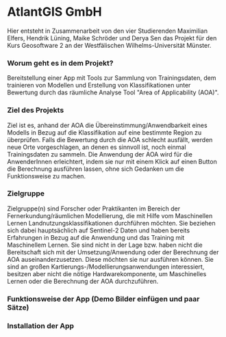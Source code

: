 # AtlantGIS GmbH

Hier entsteht in Zusammenarbeit von den vier Studierenden Maximilian Elfers, Hendrik Lüning, Maike Schröder und Derya Sen das Projekt für den Kurs Geosoftware 2 an der Westfälischen Wilhelms-Universität Münster.

### Worum geht es in dem Projekt?
Bereitstellung einer App mit Tools zur Sammlung von Trainingsdaten, dem trainieren von Modellen und Erstellung von Klassifikationen unter Bewertung durch das räumliche Analyse Tool "Area of Applicability (AOA)".

### Ziel des Projekts
Ziel ist es, anhand der AOA die Übereinstimmung/Anwendbarkeit eines Modells in Bezug auf die Klassifikation auf eine bestimmte Region zu überprüfen. Falls die Bewertung durch die AOA schlecht ausfällt, werden neue Orte vorgeschlagen, an denen es sinnvoll ist, noch einmal Trainingsdaten zu sammeln. Die Anwendung der AOA wird für die AnwenderInnen erleichtert, indem sie nur mit einem Klick auf einen Button die Berechnung ausführen lassen, ohne sich Gedanken um die Funktionsweise zu machen.  
### Zielgruppe
Zielgruppe(n) sind Forscher oder Praktikanten im Bereich der Fernerkundung/räumlichen Modellierung, die mit Hilfe vom Maschinellen Lernen Landnutzungsklassifikationen durchführen möchten. Sie beziehen sich dabei hauptsächlich auf Sentinel-2 Daten und haben bereits Erfahrungen in Bezug auf die Anwendung und das Training mit Maschinellem Lernen. Sie sind nicht in der Lage bzw. haben nicht die Bereitschaft sich mit der Umsetzung/Anwendung oder der Berechnung der AOA auseinanderzusetzen. Diese möchten sie nur ausführen können. Sie sind an großen Kartierungs-/Modellierungsanwendungen interessiert, besitzen aber nicht die nötige Hardwarekomponente, um Maschinelles Lernen oder die Berechnung der AOA durchzuführen.  


### Funktionsweise der App (Demo Bilder einfügen und paar Sätze)

### Installation der App

